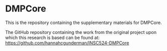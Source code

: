 # DMPCore
This is the repository containing the supplementary materials for DMPCore.

The GitHub repository containing the work from the original project upon which this research is based can be found at: https://github.com/hannahcgunderman/INSC524-DMPCore 
